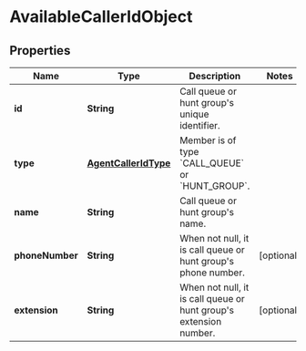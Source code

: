 <!--  Copyright 2025 Cisco Systems Inc.

Permission is hereby granted, free of charge, to any person obtaining a copy
of this software and associated documentation files (the "Software"), to deal
in the Software without restriction, including without limitation the rights
to use, copy, modify, merge, publish, distribute, sublicense, and/or sell
copies of the Software, and to permit persons to whom the Software is
furnished to do so, subject to the following conditions:

The above copyright notice and this permission notice shall be included in
all copies or substantial portions of the Software.

THE SOFTWARE IS PROVIDED "AS IS", WITHOUT WARRANTY OF ANY KIND, EXPRESS OR
IMPLIED, INCLUDING BUT NOT LIMITED TO THE WARRANTIES OF MERCHANTABILITY,
FITNESS FOR A PARTICULAR PURPOSE AND NONINFRINGEMENT. IN NO EVENT SHALL THE
AUTHORS OR COPYRIGHT HOLDERS BE LIABLE FOR ANY CLAIM, DAMAGES OR OTHER
LIABILITY, WHETHER IN AN ACTION OF CONTRACT, TORT OR OTHERWISE, ARISING FROM,
OUT OF OR IN CONNECTION WITH THE SOFTWARE OR THE USE OR OTHER DEALINGS IN
THE SOFTWARE.-->


# AvailableCallerIdObject


## Properties

| Name | Type | Description | Notes |
|------------ | ------------- | ------------- | -------------|
|**id** | **String** | Call queue or hunt group&#39;s unique identifier. |  |
|**type** | [**AgentCallerIdType**](AgentCallerIdType.md) | Member is of type &#x60;CALL_QUEUE&#x60; or &#x60;HUNT_GROUP&#x60;. |  |
|**name** | **String** | Call queue or hunt group&#39;s name. |  |
|**phoneNumber** | **String** | When not null, it is call queue or hunt group&#39;s phone number. |  [optional] |
|**extension** | **String** | When not null, it is call queue or hunt group&#39;s extension number. |  [optional] |



